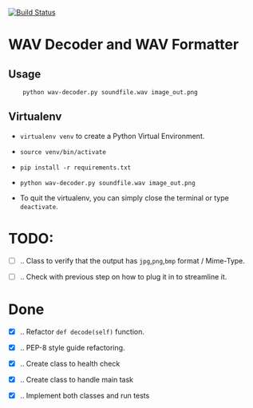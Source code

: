 [![Build Status](https://travis-ci.org/chess-seventh/2017-hepia-noaa.svg?branch=master)](https://travis-ci.org/chess-seventh/2017-hepia-noaa)

# WAV Decoder and WAV Formatter

## Usage

```
    python wav-decoder.py soundfile.wav image_out.png
```

## Virtualenv

- `virtualenv venv` to create a Python Virtual Environment.

- `source venv/bin/activate`

- `pip install -r requirements.txt`

- `python wav-decoder.py soundfile.wav image_out.png`

- To quit the virtualenv, you can simply close the terminal or type `deactivate`.



# TODO:


- [ ] .. Class to verify that the output has `jpg`,`png`,`bmp` format / Mime-Type.
- [ ] .. Check with previous step on how to plug it in to streamline it.


# Done


- [x] .. Refactor `def decode(self)` function.
- [x] .. PEP-8 style guide refactoring.
- [x] .. Create class to health check
- [x] .. Create class to handle main task
- [x] .. Implement both classes and run tests

